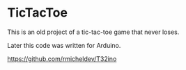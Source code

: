 # TicTacToe

This is an old project of a tic-tac-toe game that never loses.

Later this code was written for Arduino.

https://github.com/rmicheldev/T32ino
